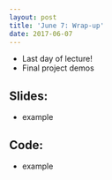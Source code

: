```yaml
---
layout: post
title: 'June 7: Wrap-up'
date: 2017-06-07
---
```


- Last day of lecture!
- Final project demos

<!--more-->

## Slides:
- example

## Code:
- example
